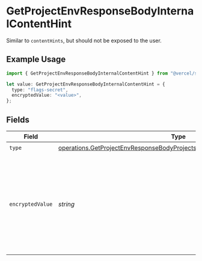 # GetProjectEnvResponseBodyInternalContentHint

Similar to `contentHints`, but should not be exposed to the user.

## Example Usage

```typescript
import { GetProjectEnvResponseBodyInternalContentHint } from "@vercel/sdk/models/operations/getprojectenv.js";

let value: GetProjectEnvResponseBodyInternalContentHint = {
  type: "flags-secret",
  encryptedValue: "<value>",
};
```

## Fields

| Field                                                                                                                                                                    | Type                                                                                                                                                                     | Required                                                                                                                                                                 | Description                                                                                                                                                              |
| ------------------------------------------------------------------------------------------------------------------------------------------------------------------------ | ------------------------------------------------------------------------------------------------------------------------------------------------------------------------ | ------------------------------------------------------------------------------------------------------------------------------------------------------------------------ | ------------------------------------------------------------------------------------------------------------------------------------------------------------------------ |
| `type`                                                                                                                                                                   | [operations.GetProjectEnvResponseBodyProjectsResponse200ApplicationJSONType](../../models/operations/getprojectenvresponsebodyprojectsresponse200applicationjsontype.md) | :heavy_check_mark:                                                                                                                                                       | N/A                                                                                                                                                                      |
| `encryptedValue`                                                                                                                                                         | *string*                                                                                                                                                                 | :heavy_check_mark:                                                                                                                                                       | Contains the `value` of the env variable, encrypted with a special key to make decryption possible in the subscriber Lambda.                                             |